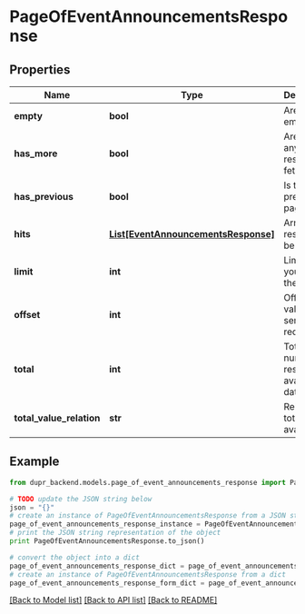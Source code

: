 # PageOfEventAnnouncementsResponse


## Properties
Name | Type | Description | Notes
------------ | ------------- | ------------- | -------------
**empty** | **bool** | Are results empty | 
**has_more** | **bool** | Are there any more results to fetch | 
**has_previous** | **bool** | Is there any previous page | 
**hits** | [**List[EventAnnouncementsResponse]**](EventAnnouncementsResponse.md) | Array of results, can be empty. | [optional] 
**limit** | **int** | Limit value you sent in the request | 
**offset** | **int** | Offset value you sent in the request | 
**total** | **int** | Total number of results available in database | 
**total_value_relation** | **str** | Relation to total results available. | 

## Example

```python
from dupr_backend.models.page_of_event_announcements_response import PageOfEventAnnouncementsResponse

# TODO update the JSON string below
json = "{}"
# create an instance of PageOfEventAnnouncementsResponse from a JSON string
page_of_event_announcements_response_instance = PageOfEventAnnouncementsResponse.from_json(json)
# print the JSON string representation of the object
print PageOfEventAnnouncementsResponse.to_json()

# convert the object into a dict
page_of_event_announcements_response_dict = page_of_event_announcements_response_instance.to_dict()
# create an instance of PageOfEventAnnouncementsResponse from a dict
page_of_event_announcements_response_form_dict = page_of_event_announcements_response.from_dict(page_of_event_announcements_response_dict)
```
[[Back to Model list]](../README.md#documentation-for-models) [[Back to API list]](../README.md#documentation-for-api-endpoints) [[Back to README]](../README.md)


